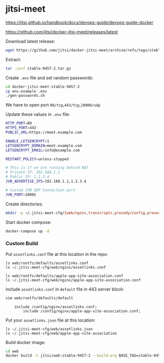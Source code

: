 # jitsi-meet

https://jitsi.github.io/handbook/docs/devops-guide/devops-guide-docker

https://github.com/jitsi/docker-jitsi-meet/releases/latest

Download latest release:
```bash
wget https://github.com/jitsi/docker-jitsi-meet/archive/refs/tags/stable-9457-2.tar.gz
```

Extract:
```bash
tar -zxvf stable-9457-2.tar.gz
```

Create `.env` file and set random passwords:
```bash
cd docker-jitsi-meet-stable-9457-2
cp env.example .env
./gen-passwords.sh
```

We have to open port `80/tcp`,`443/tcp`,`10000/udp`

Update these values in `.env` file:
```bash
HTTP_PORT=80
HTTPS_PORT=443
PUBLIC_URL=https://meet.example.com

ENABLE_LETSENCRYPT=1
LETSENCRYPT_DOMAIN=meet.example.com
LETSENCRYPT_EMAIL=info@example.com

RESTART_POLICY=unless-stopped

# This is if we are running behind NAT
# Private IP: 192.168.1.1
# Public IP: 1.2.3.4
JVB_ADVERTISE_IPS=192.168.1.1,1.2.3.4

# Custom JVB UDP Connection port
JVB_PORT=10001
```

Create directories:
```bash
mkdir -p ~/.jitsi-meet-cfg/{web/nginx,transcripts,prosody/config,prosody/prosody-plugins-custom,jicofo,jvb,jigasi,jibri}
```

Start docker compose:
```bash
docker-compose up -d
```

### Custom Build

Put `assetlinks.conf` file at this location in the repo: 
```
ls web/rootfs/defaults/assetlinks.conf
ls ~/.jitsi-meet-cfg/web/nginx/assetlinks.conf

ls web/rootfs/defaults/apple-app-site-association.conf
ls ~/.jitsi-meet-cfg/web/nginx/apple-app-site-association.conf
```

include `assetlinks.conf` in `default` file in 443 server block:
```bash
vim web/rootfs/defaults/default
```

```
	include /config/nginx/assetlinks.conf;
        include /config/nginx/apple-app-site-association.conf;
```


Put your `assetlinks.json` file at this location:
```
ls ~/.jitsi-meet-cfg/web/assetlinks.json
ls ~/.jitsi-meet-cfg/web/apple-app-site-association
```

Build docker image:
```bash
cd web
docker build -t jitsi/web:stable-9457-2 --build-arg BASE_TAG=stable-9457-2 .
```

